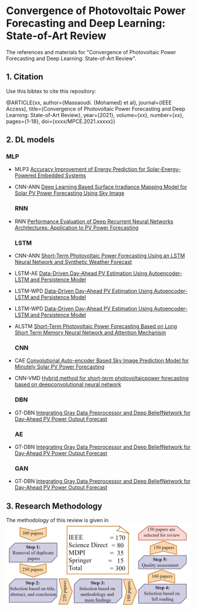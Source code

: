 # Convergence of Photovoltaic Power Forecasting and Deep Learning: State-of-Art Review
The references and materials for "Convergence of Photovoltaic Power Forecasting and Deep Learning: State-of-Art Review".

## 1. Citation
Use this bibtex to cite this repository:

@ARTICLE{xx,
  author={Massaoudi. {Mohamed} et al},
  journal={IEEE Access}, 
  title={Convergence of Photovoltaic Power Forecasting and Deep Learning: State-of-Art Review}, 
  year={2021},
  volume={xx},
  number={xx},
  pages={1-18},
  doi={xxxx/MPCE.2021.xxxxx}}
  
  ## 2. DL models
  
  ### MLP
- MLP3	[Accuracy Improvement of Energy Prediction for Solar-Energy-Powered Embedded Systems](https://ieeexplore.ieee.org/abstract/document/7332959)

- CNN-ANN	[Deep Learning Based Surface Irradiance Mapping Model for Solar PV Power Forecasting Using Sky Image](https://ieeexplore.ieee.org/search/searchresult.jsp?newsearch=true&queryText=A%20Data-Driven%20Soft%20Sensor%20Based%20on%20Multilayer%20Perceptron%20Neural%20Network%20With%20a%20Double%20LASSO%20Approach)
  ### RNN
- RNN	[Performance Evaluation of Deep Recurrent Neural Networks Architectures: Application to PV Power Forecasting](https://ieeexplore.ieee.org/abstract/document/9020965)
  ### LSTM
- CNN-ANN	[Short-Term Photovoltaic Power Forecasting Using an LSTM Neural Network and Synthetic Weather Forecast](https://ieeexplore.ieee.org/abstract/document/9200614)
- LSTM-AE	[Data-Driven Day-Ahead PV Estimation Using Autoencoder-LSTM and Persistence Model](https://ieeexplore.ieee.org/document/9204406)
- LSTM-WPD [Data-Driven Day-Ahead PV Estimation Using Autoencoder-LSTM and Persistence Model](https://www.sciencedirect.com/science/article/pii/S0306261919319038)
- LSTM-WPD [Data-Driven Day-Ahead PV Estimation Using Autoencoder-LSTM and Persistence Model](https://www.sciencedirect.com/science/article/pii/S0306261919319038)
- ALSTM [Short-Term Photovoltaic Power Forecasting Based on Long Short Term Memory Neural Network and Attention Mechanism](https://ieeexplore.ieee.org/abstract/document/8736879)
  ### CNN
- CAE [Convolutional Auto-encoder Based Sky Image Prediction Model for Minutely Solar PV Power Forecasting](https://ieeexplore.ieee.org/abstract/document/9334923)
- CNN-VMD [Hybrid method for short-term photovoltaicpower forecasting based on deepconvolutional neural network](https://digital-library.theiet.org/content/journals/10.1049/iet-gtd.2018.5847)
  ### DBN
- GT-DBN [Integrating Gray Data Preprocessor and Deep BeliefNetwork for Day-Ahead PV Power Output Forecast](https://ieeexplore.ieee.org/abstract/document/8580409)
  ### AE
- GT-DBN [Integrating Gray Data Preprocessor and Deep BeliefNetwork for Day-Ahead PV Power Output Forecast](https://ieeexplore.ieee.org/abstract/document/8580409)
  ### GAN
- GT-DBN [Integrating Gray Data Preprocessor and Deep BeliefNetwork for Day-Ahead PV Power Output Forecast](https://ieeexplore.ieee.org/abstract/document/8580409)

## 3. Research Methodology
The methodology of this review is given in 
![Alt text](https://github.com/MohamedSadok/PVPF-DL/blob/main/pv%20Review-selection.png)
